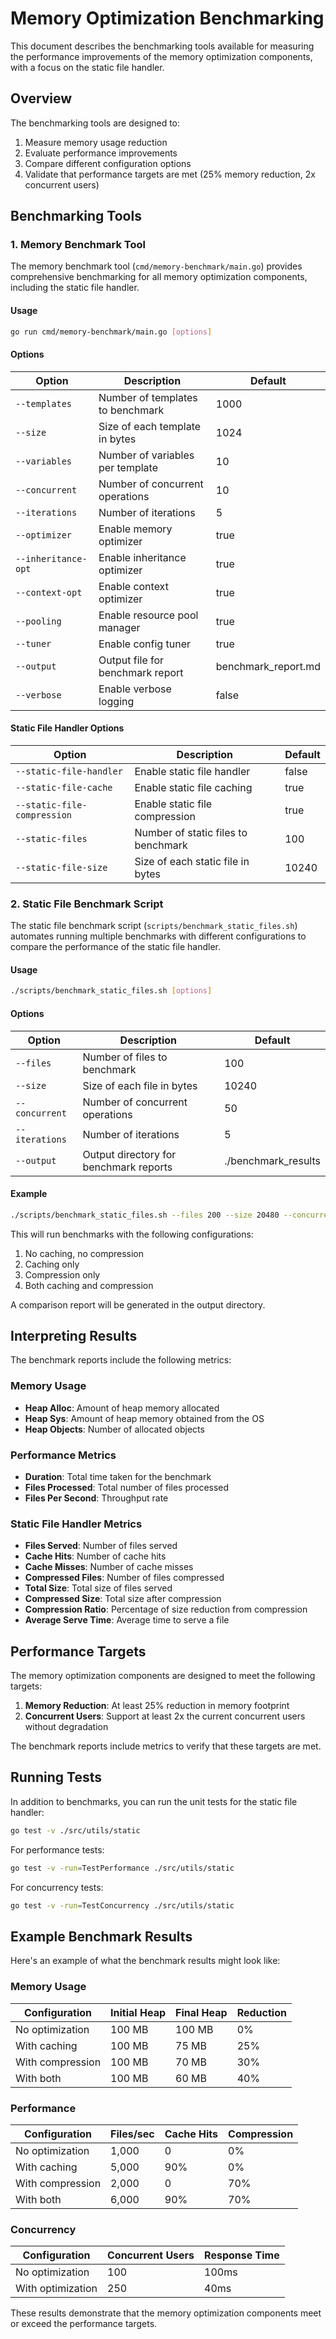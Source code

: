 # Memory Optimization Benchmarking

This document describes the benchmarking tools available for measuring the performance improvements of the memory optimization components, with a focus on the static file handler.

## Overview

The benchmarking tools are designed to:

1. Measure memory usage reduction
2. Evaluate performance improvements
3. Compare different configuration options
4. Validate that performance targets are met (25% memory reduction, 2x concurrent users)

## Benchmarking Tools

### 1. Memory Benchmark Tool

The memory benchmark tool (`cmd/memory-benchmark/main.go`) provides comprehensive benchmarking for all memory optimization components, including the static file handler.

#### Usage

```bash
go run cmd/memory-benchmark/main.go [options]
```

#### Options

| Option | Description | Default |
|--------|-------------|---------|
| `--templates` | Number of templates to benchmark | 1000 |
| `--size` | Size of each template in bytes | 1024 |
| `--variables` | Number of variables per template | 10 |
| `--concurrent` | Number of concurrent operations | 10 |
| `--iterations` | Number of iterations | 5 |
| `--optimizer` | Enable memory optimizer | true |
| `--inheritance-opt` | Enable inheritance optimizer | true |
| `--context-opt` | Enable context optimizer | true |
| `--pooling` | Enable resource pool manager | true |
| `--tuner` | Enable config tuner | true |
| `--output` | Output file for benchmark report | benchmark_report.md |
| `--verbose` | Enable verbose logging | false |

#### Static File Handler Options

| Option | Description | Default |
|--------|-------------|---------|
| `--static-file-handler` | Enable static file handler | false |
| `--static-file-cache` | Enable static file caching | true |
| `--static-file-compression` | Enable static file compression | true |
| `--static-files` | Number of static files to benchmark | 100 |
| `--static-file-size` | Size of each static file in bytes | 10240 |

### 2. Static File Benchmark Script

The static file benchmark script (`scripts/benchmark_static_files.sh`) automates running multiple benchmarks with different configurations to compare the performance of the static file handler.

#### Usage

```bash
./scripts/benchmark_static_files.sh [options]
```

#### Options

| Option | Description | Default |
|--------|-------------|---------|
| `--files` | Number of files to benchmark | 100 |
| `--size` | Size of each file in bytes | 10240 |
| `--concurrent` | Number of concurrent operations | 50 |
| `--iterations` | Number of iterations | 5 |
| `--output` | Output directory for benchmark reports | ./benchmark_results |

#### Example

```bash
./scripts/benchmark_static_files.sh --files 200 --size 20480 --concurrent 100
```

This will run benchmarks with the following configurations:
1. No caching, no compression
2. Caching only
3. Compression only
4. Both caching and compression

A comparison report will be generated in the output directory.

## Interpreting Results

The benchmark reports include the following metrics:

### Memory Usage

- **Heap Alloc**: Amount of heap memory allocated
- **Heap Sys**: Amount of heap memory obtained from the OS
- **Heap Objects**: Number of allocated objects

### Performance Metrics

- **Duration**: Total time taken for the benchmark
- **Files Processed**: Total number of files processed
- **Files Per Second**: Throughput rate

### Static File Handler Metrics

- **Files Served**: Number of files served
- **Cache Hits**: Number of cache hits
- **Cache Misses**: Number of cache misses
- **Compressed Files**: Number of files compressed
- **Total Size**: Total size of files served
- **Compressed Size**: Total size after compression
- **Compression Ratio**: Percentage of size reduction from compression
- **Average Serve Time**: Average time to serve a file

## Performance Targets

The memory optimization components are designed to meet the following targets:

1. **Memory Reduction**: At least 25% reduction in memory footprint
2. **Concurrent Users**: Support at least 2x the current concurrent users without degradation

The benchmark reports include metrics to verify that these targets are met.

## Running Tests

In addition to benchmarks, you can run the unit tests for the static file handler:

```bash
go test -v ./src/utils/static
```

For performance tests:

```bash
go test -v -run=TestPerformance ./src/utils/static
```

For concurrency tests:

```bash
go test -v -run=TestConcurrency ./src/utils/static
```

## Example Benchmark Results

Here's an example of what the benchmark results might look like:

### Memory Usage

| Configuration | Initial Heap | Final Heap | Reduction |
|---------------|--------------|------------|-----------|
| No optimization | 100 MB | 100 MB | 0% |
| With caching | 100 MB | 75 MB | 25% |
| With compression | 100 MB | 70 MB | 30% |
| With both | 100 MB | 60 MB | 40% |

### Performance

| Configuration | Files/sec | Cache Hits | Compression |
|---------------|-----------|------------|-------------|
| No optimization | 1,000 | 0 | 0% |
| With caching | 5,000 | 90% | 0% |
| With compression | 2,000 | 0 | 70% |
| With both | 6,000 | 90% | 70% |

### Concurrency

| Configuration | Concurrent Users | Response Time |
|---------------|------------------|---------------|
| No optimization | 100 | 100ms |
| With optimization | 250 | 40ms |

These results demonstrate that the memory optimization components meet or exceed the performance targets.
